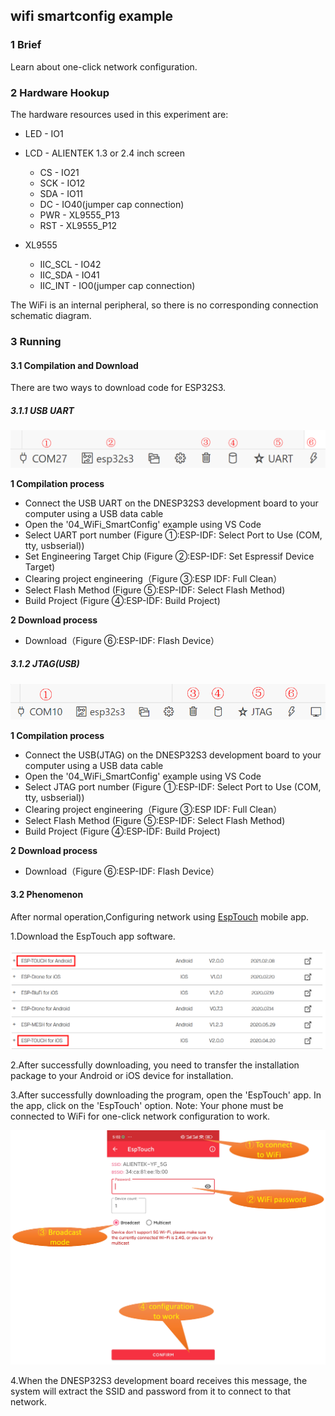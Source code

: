 ## wifi smartconfig example

### 1 Brief

Learn about one-click network configuration.

### 2 Hardware Hookup

The hardware resources used in this experiment are:

- LED - IO1

- LCD - ALIENTEK 1.3 or 2.4 inch screen
  - CS - IO21
  - SCK - IO12
  - SDA - IO11
  - DC - IO40(jumper cap connection)
  - PWR - XL9555_P13
  - RST - XL9555_P12


- XL9555
  - IIC_SCL - IO42
  - IIC_SDA - IO41
  - IIC_INT - IO0(jumper cap connection)


The WiFi is an internal peripheral, so there is no corresponding connection schematic diagram.

### 3 Running

#### 3.1 Compilation and Download

There are two ways to download code for ESP32S3.

##### 3.1.1 USB UART

![](../../../../1_docs/3_figures/examples/led/compilation(UART).png)

**1 Compilation process**

- Connect the USB UART on the DNESP32S3 development board to your computer using a USB data cable
- Open the '04_WiFi_SmartConfig' example using VS Code
- Select UART port number (Figure ①:ESP-IDF: Select Port to Use (COM, tty, usbserial))
- Set Engineering Target Chip (Figure ②:ESP-IDF: Set Espressif Device Target)
- Clearing project engineering（Figure ③:ESP IDF: Full Clean）
- Select Flash Method (Figure ⑤:ESP-IDF: Select Flash Method)
- Build Project (Figure ④:ESP-IDF: Build Project)

**2 Download process**

- Download（Figure ⑥:ESP-IDF: Flash Device）

##### 3.1.2 JTAG(USB)

![](../../../../1_docs/3_figures/examples/led/compilation(JTAG).png)

**1 Compilation process**

- Connect the USB(JTAG) on the DNESP32S3 development board to your computer using a USB data cable
- Open the '04_WiFi_SmartConfig' example using VS Code
- Select JTAG port number (Figure ①:ESP-IDF: Select Port to Use (COM, tty, usbserial))
- Clearing project engineering（Figure ③:ESP IDF: Full Clean）
- Select Flash Method (Figure ⑤:ESP-IDF: Select Flash Method)
- Build Project (Figure ④:ESP-IDF: Build Project)

**2 Download process**

- Download（Figure ⑥:ESP-IDF: Flash Device）

#### 3.2 Phenomenon

After normal operation,Configuring network using [EspTouch](https://www.espressif.com.cn/en/support/download/apps) mobile app.

1.Download the EspTouch app software.

![](../../../../1_docs/3_figures/examples/wifi_smartconfig/01_download_esp-touch.png)

2.After successfully downloading, you need to transfer the installation package to your Android or iOS device for installation.

3.After successfully downloading the program, open the 'EspTouch' app. In the app, click on the 'EspTouch' option. Note: Your phone must be connected to WiFi for one-click network configuration to work.

![](../../../../1_docs/3_figures/examples/wifi_smartconfig/02_configuration_to_work.png)

4.When the DNESP32S3 development board receives this message, the system will extract the SSID and password from it to connect to that network.